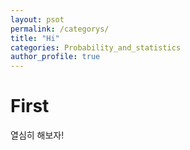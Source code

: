 ```yaml
---
layout: psot
permalink: /categorys/
title: "Hi"
categories: Probability_and_statistics
author_profile: true
---
```


# First

열심히 해보자!
